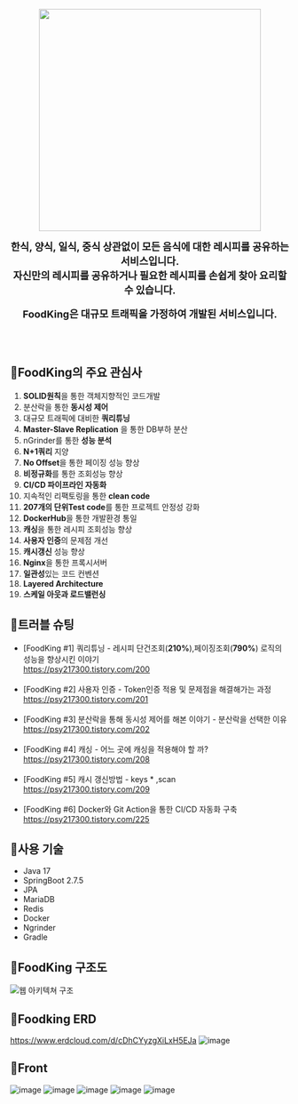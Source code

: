 <p align="center">
  <img src="https://github.com/user-attachments/assets/1393b9a3-1e60-4d2a-bdc7-22798b9b28dd" width="400px">
</p>

<p align="center">
  <b style="font-size:18px;">한식, 양식, 일식, 중식 상관없이 모든 음식에 대한 레시피를 공유하는 서비스입니다.</b><br>
  <b style="font-size:18px;">자신만의 레시피를 공유하거나 필요한 레시피를 손쉽게 찾아 요리할 수 있습니다.</b>
  <br>
  <br>
  <b style="font-size:18px;">FoodKing은 대규모 트래픽을 가정하여 개발된 서비스입니다.</b>
</p>

<br>
<br>

## 🍳FoodKing의 주요 관심사
1. <strong>SOLID원칙</strong>을 통한 객체지향적인 코드개발<br>
2. 분산락을 통한 <strong>동시성 제어</strong><br>
3. 대규모 트래픽에 대비한 <strong>쿼리튜닝</strong><br>
4. <strong>Master-Slave Replication</strong> 을 통한 DB부하 분산<br>
5. nGrinder를 통한 <strong>성능 분석</strong><br>
6. <strong>N+1쿼리</strong> 지양
7. <strong>No Offset</strong>을 통한 페이징 성능 향상
8. <strong>비정규화</strong>를 통한 조회성능 향상
9. <strong>CI/CD 파이프라인 자동화</strong><br>
10. 지속적인 리팩토링을 통한 <strong>clean code</strong><br>
11. <strong>207개의 단위Test code</strong>를 통한 프로젝트 안정성 강화<br>
12. <strong>DockerHub</strong>을 통한 개발환경 통일<br>
13. <strong>캐싱</strong>을 통한 레시피 조회성능 향상<br>
14. <strong>사용자 인증</strong>의 문제점 개선<br>
15. <strong>캐시갱신</strong> 성능 향상<br>
16. <strong>Nginx</strong>을 통한 프록시서버
17. <strong>일관성</strong>있는 코드 컨벤션
18. <strong>Layered Architecture</strong>
19. <strong>스케일 아웃과 로드밸런싱</strong>

## 🍳트러블 슈팅
- [FoodKing #1] 쿼리튜닝 - 레시피 단건조회(<strong>210%</strong>),페이징조회(<strong>790%</strong>) 로직의 성능을 향상시킨 이야기<br>
  https://psy217300.tistory.com/200<br><br>
- [FoodKing #2] 사용자 인증 - Token인증 적용 및 문제점을 해결해가는 과정<br>
  https://psy217300.tistory.com/201<br><br>
- [FoodKing #3] 분산락을 통해 동시성 제어를 해본 이야기 - 분산락을 선택한 이유<br>
  https://psy217300.tistory.com/202<br><br>
- [FoodKing #4] 캐싱 - 어느 곳에 캐싱을 적용해야 할 까?<br>
  https://psy217300.tistory.com/208<br><br>
- [FoodKing #5] 캐시 갱신방법 - keys * ,scan<br>
  https://psy217300.tistory.com/209<br><br>
- [FoodKing #6] Docker와 Git Action을 통한 CI/CD 자동화 구축<br>
  https://psy217300.tistory.com/225<br>

## 🍳사용 기술
- Java 17
- SpringBoot 2.7.5<br>
- JPA<br>
- MariaDB<br>
- Redis<br>
- Docker<br>
- Ngrinder<br>
- Gradle<br>

## 🍳FoodKing 구조도

![웹 아키텍쳐 구조](https://github.com/user-attachments/assets/a9df8fe6-ff9a-414d-9cd3-b9245f88cf4e)

## 🍳Foodking ERD

https://www.erdcloud.com/d/cDhCYyzgXiLxH5EJa
![image](https://github.com/user-attachments/assets/0dc9fb3f-3ddc-4ccb-97e9-acf6cab8c545)

## 🍳Front

![image](https://github.com/user-attachments/assets/5a482f5d-ea72-4661-87c9-dced46c6ff7c)
![image](https://github.com/user-attachments/assets/6db6a19a-5da5-4280-9920-68da5a76f5fb)
![image](https://github.com/user-attachments/assets/b5495a9e-71c2-4f0f-84e4-01eaf8090941)
![image](https://github.com/user-attachments/assets/ea26c372-f860-4d8e-8423-23c4073cde61)
![image](https://github.com/user-attachments/assets/992a3c7d-07fb-4977-bbbb-98f7c92f2e9f)













